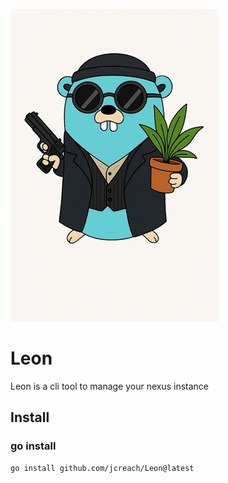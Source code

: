 ![logo leon](./assets/logo/logo-small.png)
# Leon
Leon is a cli tool to manage your nexus instance


## Install

### go install

```
go install github.com/jcreach/Leon@latest
```